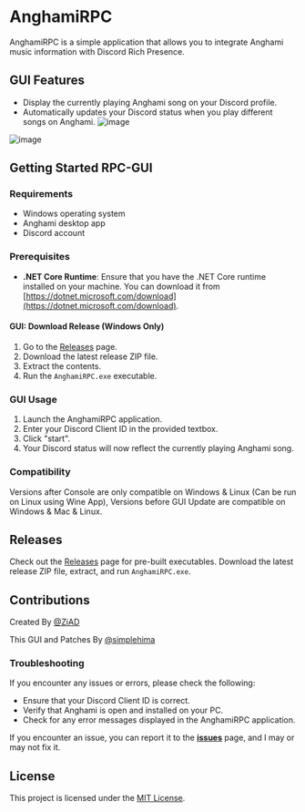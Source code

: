 # AnghamiRPC

AnghamiRPC is a simple application that allows you to integrate Anghami music information with Discord Rich Presence.


## GUI Features

- Display the currently playing Anghami song on your Discord profile.
- Automatically updates your Discord status when you play different songs on Anghami.
  ![image](https://github.com/simplehima/AnghamiRPC/assets/54166348/89b9be96-ba58-4e1c-807e-1b2f5835ed03)

![image](https://user-images.githubusercontent.com/84229419/210231792-aaafecc6-7429-40c7-805f-fd0928601d4e.png)

## Getting Started RPC-GUI

### Requirements

- Windows operating system
- Anghami desktop app
- Discord account

### Prerequisites

- **.NET Core Runtime**: Ensure that you have the .NET Core runtime installed on your machine. You can download it from [https://dotnet.microsoft.com/download](https://dotnet.microsoft.com/download).

#### GUI: Download Release (Windows Only)

1. Go to the [Releases](https://github.com/simplehima/AnghamiRPC/releases) page.
2. Download the latest release ZIP file.
3. Extract the contents.
4. Run the `AnghamiRPC.exe` executable.

### GUI Usage

1. Launch the AnghamiRPC application.
2. Enter your Discord Client ID in the provided textbox.
3. Click "start".
4. Your Discord status will now reflect the currently playing Anghami song.

### Compatibility

Versions after Console are only compatible on Windows & Linux (Can be run on Linux using Wine App), Versions before GUI Update are compatible on Windows & Mac & Linux.

## Releases

Check out the [Releases](https://github.com/voidZiAD/AnghamiRPC/releases) page for pre-built executables. Download the latest release ZIP file, extract, and run `AnghamiRPC.exe`.

## Contributions

Created By [@ZiAD](https://github.com/voidZiAD/)

This GUI and Patches By [@simplehima](https://github.com/simplehima/)

### Troubleshooting

If you encounter any issues or errors, please check the following:

- Ensure that your Discord Client ID is correct.
- Verify that Anghami is open and installed on your PC.
- Check for any error messages displayed in the AnghamiRPC application.

If you encounter an issue, you can report it to the **[issues](https://github.com/simplehima/AnghamiRPC/issues)** page, and I may or may not fix it.

## License

This project is licensed under the [MIT License](LICENSE).
